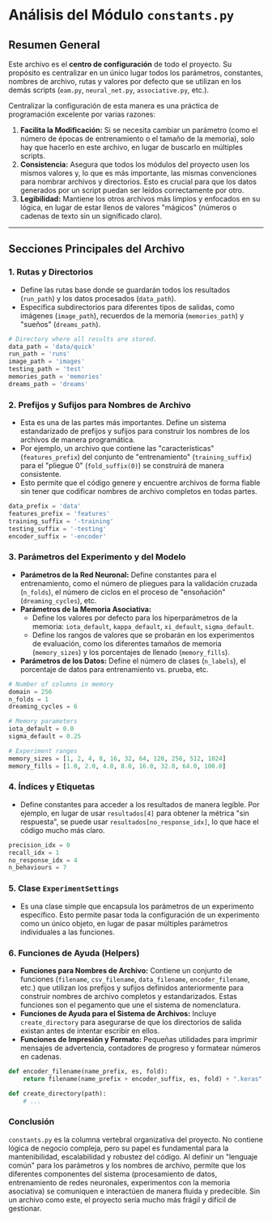 # Análisis del Módulo `constants.py`

## Resumen General

Este archivo es el **centro de configuración** de todo el proyecto. Su propósito es centralizar en un único lugar todos los parámetros, constantes, nombres de archivo, rutas y valores por defecto que se utilizan en los demás scripts (`eam.py`, `neural_net.py`, `associative.py`, etc.).

Centralizar la configuración de esta manera es una práctica de programación excelente por varias razones:
1.  **Facilita la Modificación:** Si se necesita cambiar un parámetro (como el número de épocas de entrenamiento o el tamaño de la memoria), solo hay que hacerlo en este archivo, en lugar de buscarlo en múltiples scripts.
2.  **Consistencia:** Asegura que todos los módulos del proyecto usen los mismos valores y, lo que es más importante, las mismas convenciones para nombrar archivos y directorios. Esto es crucial para que los datos generados por un script puedan ser leídos correctamente por otro.
3.  **Legibilidad:** Mantiene los otros archivos más limpios y enfocados en su lógica, en lugar de estar llenos de valores "mágicos" (números o cadenas de texto sin un significado claro).

---

## Secciones Principales del Archivo

### 1. Rutas y Directorios

- Define las rutas base donde se guardarán todos los resultados (`run_path`) y los datos procesados (`data_path`).
- Especifica subdirectorios para diferentes tipos de salidas, como imágenes (`image_path`), recuerdos de la memoria (`memories_path`) y "sueños" (`dreams_path`).

```python
# Directory where all results are stored.
data_path = 'data/quick'
run_path = 'runs'
image_path = 'images'
testing_path = 'test'
memories_path = 'memories'
dreams_path = 'dreams'
```

### 2. Prefijos y Sufijos para Nombres de Archivo

- Esta es una de las partes más importantes. Define un sistema estandarizado de prefijos y sufijos para construir los nombres de los archivos de manera programática.
- Por ejemplo, un archivo que contiene las "características" (`features_prefix`) del conjunto de "entrenamiento" (`training_suffix`) para el "pliegue 0" (`fold_suffix(0)`) se construirá de manera consistente.
- Esto permite que el código genere y encuentre archivos de forma fiable sin tener que codificar nombres de archivo completos en todas partes.

```python
data_prefix = 'data'
features_prefix = 'features'
training_suffix = '-training'
testing_suffix = '-testing'
encoder_suffix = '-encoder'
```

### 3. Parámetros del Experimento y del Modelo

- **Parámetros de la Red Neuronal:** Define constantes para el entrenamiento, como el número de pliegues para la validación cruzada (`n_folds`), el número de ciclos en el proceso de "ensoñación" (`dreaming_cycles`), etc.
- **Parámetros de la Memoria Asociativa:**
    - Define los valores por defecto para los hiperparámetros de la memoria: `iota_default`, `kappa_default`, `xi_default`, `sigma_default`.
    - Define los rangos de valores que se probarán en los experimentos de evaluación, como los diferentes tamaños de memoria (`memory_sizes`) y los porcentajes de llenado (`memory_fills`).
- **Parámetros de los Datos:** Define el número de clases (`n_labels`), el porcentaje de datos para entrenamiento vs. prueba, etc.

```python
# Number of columns in memory
domain = 256
n_folds = 1
dreaming_cycles = 6

# Memory parameters
iota_default = 0.0
sigma_default = 0.25

# Experiment ranges
memory_sizes = [1, 2, 4, 8, 16, 32, 64, 128, 256, 512, 1024]
memory_fills = [1.0, 2.0, 4.0, 8.0, 16.0, 32.0, 64.0, 100.0]
```

### 4. Índices y Etiquetas

- Define constantes para acceder a los resultados de manera legible. Por ejemplo, en lugar de usar `resultados[4]` para obtener la métrica "sin respuesta", se puede usar `resultados[no_response_idx]`, lo que hace el código mucho más claro.

```python
precision_idx = 0
recall_idx = 1
no_response_idx = 4
n_behaviours = 7
```

### 5. Clase `ExperimentSettings`

- Es una clase simple que encapsula los parámetros de un experimento específico. Esto permite pasar toda la configuración de un experimento como un único objeto, en lugar de pasar múltiples parámetros individuales a las funciones.

### 6. Funciones de Ayuda (Helpers)

- **Funciones para Nombres de Archivo:** Contiene un conjunto de funciones (`filename`, `csv_filename`, `data_filename`, `encoder_filename`, etc.) que utilizan los prefijos y sufijos definidos anteriormente para construir nombres de archivo completos y estandarizados. Estas funciones son el pegamento que une el sistema de nomenclatura.
- **Funciones de Ayuda para el Sistema de Archivos:** Incluye `create_directory` para asegurarse de que los directorios de salida existan antes de intentar escribir en ellos.
- **Funciones de Impresión y Formato:** Pequeñas utilidades para imprimir mensajes de advertencia, contadores de progreso y formatear números en cadenas.

```python
def encoder_filename(name_prefix, es, fold):
    return filename(name_prefix + encoder_suffix, es, fold) + ".keras"

def create_directory(path):
    # ...
```

### Conclusión

`constants.py` es la columna vertebral organizativa del proyecto. No contiene lógica de negocio compleja, pero su papel es fundamental para la mantenibilidad, escalabilidad y robustez del código. Al definir un "lenguaje común" para los parámetros y los nombres de archivo, permite que los diferentes componentes del sistema (procesamiento de datos, entrenamiento de redes neuronales, experimentos con la memoria asociativa) se comuniquen e interactúen de manera fluida y predecible. Sin un archivo como este, el proyecto sería mucho más frágil y difícil de gestionar.
